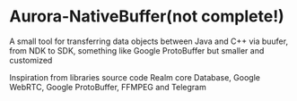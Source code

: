 # Aurora-NativeBuffer(not complete!)

A small tool for transferring data objects between Java and C++ via buufer, from NDK to SDK, something like Google ProtoBuffer but smaller and customized

Inspiration from libraries source code Realm core Database, Google WebRTC, Google ProtoBuffer, FFMPEG and Telegram
